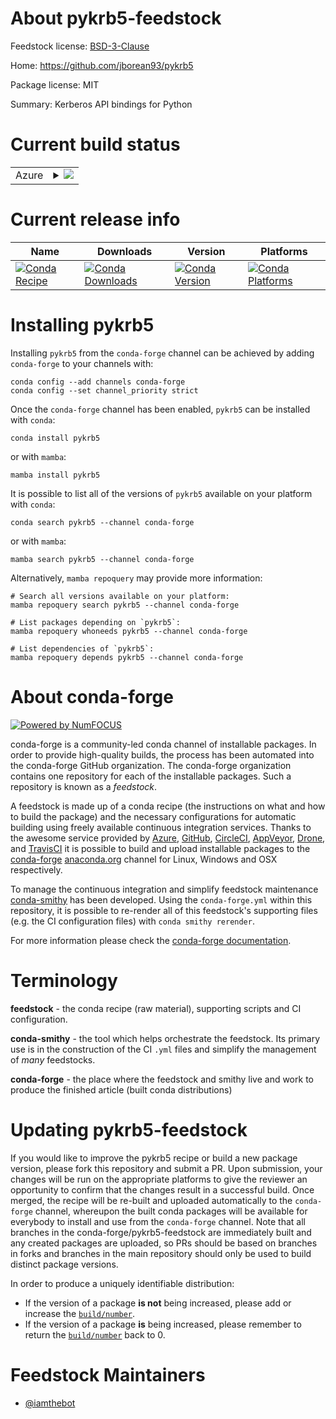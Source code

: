 About pykrb5-feedstock
======================

Feedstock license: [BSD-3-Clause](https://github.com/conda-forge/pykrb5-feedstock/blob/main/LICENSE.txt)

Home: https://github.com/jborean93/pykrb5

Package license: MIT

Summary: Kerberos API bindings for Python

Current build status
====================


<table>
    
  <tr>
    <td>Azure</td>
    <td>
      <details>
        <summary>
          <a href="https://dev.azure.com/conda-forge/feedstock-builds/_build/latest?definitionId=21289&branchName=main">
            <img src="https://dev.azure.com/conda-forge/feedstock-builds/_apis/build/status/pykrb5-feedstock?branchName=main">
          </a>
        </summary>
        <table>
          <thead><tr><th>Variant</th><th>Status</th></tr></thead>
          <tbody><tr>
              <td>linux_64_python3.10.____cpython</td>
              <td>
                <a href="https://dev.azure.com/conda-forge/feedstock-builds/_build/latest?definitionId=21289&branchName=main">
                  <img src="https://dev.azure.com/conda-forge/feedstock-builds/_apis/build/status/pykrb5-feedstock?branchName=main&jobName=linux&configuration=linux%20linux_64_python3.10.____cpython" alt="variant">
                </a>
              </td>
            </tr><tr>
              <td>linux_64_python3.11.____cpython</td>
              <td>
                <a href="https://dev.azure.com/conda-forge/feedstock-builds/_build/latest?definitionId=21289&branchName=main">
                  <img src="https://dev.azure.com/conda-forge/feedstock-builds/_apis/build/status/pykrb5-feedstock?branchName=main&jobName=linux&configuration=linux%20linux_64_python3.11.____cpython" alt="variant">
                </a>
              </td>
            </tr><tr>
              <td>linux_64_python3.12.____cpython</td>
              <td>
                <a href="https://dev.azure.com/conda-forge/feedstock-builds/_build/latest?definitionId=21289&branchName=main">
                  <img src="https://dev.azure.com/conda-forge/feedstock-builds/_apis/build/status/pykrb5-feedstock?branchName=main&jobName=linux&configuration=linux%20linux_64_python3.12.____cpython" alt="variant">
                </a>
              </td>
            </tr><tr>
              <td>linux_64_python3.13.____cp313</td>
              <td>
                <a href="https://dev.azure.com/conda-forge/feedstock-builds/_build/latest?definitionId=21289&branchName=main">
                  <img src="https://dev.azure.com/conda-forge/feedstock-builds/_apis/build/status/pykrb5-feedstock?branchName=main&jobName=linux&configuration=linux%20linux_64_python3.13.____cp313" alt="variant">
                </a>
              </td>
            </tr><tr>
              <td>osx_64_python3.10.____cpython</td>
              <td>
                <a href="https://dev.azure.com/conda-forge/feedstock-builds/_build/latest?definitionId=21289&branchName=main">
                  <img src="https://dev.azure.com/conda-forge/feedstock-builds/_apis/build/status/pykrb5-feedstock?branchName=main&jobName=osx&configuration=osx%20osx_64_python3.10.____cpython" alt="variant">
                </a>
              </td>
            </tr><tr>
              <td>osx_64_python3.11.____cpython</td>
              <td>
                <a href="https://dev.azure.com/conda-forge/feedstock-builds/_build/latest?definitionId=21289&branchName=main">
                  <img src="https://dev.azure.com/conda-forge/feedstock-builds/_apis/build/status/pykrb5-feedstock?branchName=main&jobName=osx&configuration=osx%20osx_64_python3.11.____cpython" alt="variant">
                </a>
              </td>
            </tr><tr>
              <td>osx_64_python3.12.____cpython</td>
              <td>
                <a href="https://dev.azure.com/conda-forge/feedstock-builds/_build/latest?definitionId=21289&branchName=main">
                  <img src="https://dev.azure.com/conda-forge/feedstock-builds/_apis/build/status/pykrb5-feedstock?branchName=main&jobName=osx&configuration=osx%20osx_64_python3.12.____cpython" alt="variant">
                </a>
              </td>
            </tr><tr>
              <td>osx_64_python3.13.____cp313</td>
              <td>
                <a href="https://dev.azure.com/conda-forge/feedstock-builds/_build/latest?definitionId=21289&branchName=main">
                  <img src="https://dev.azure.com/conda-forge/feedstock-builds/_apis/build/status/pykrb5-feedstock?branchName=main&jobName=osx&configuration=osx%20osx_64_python3.13.____cp313" alt="variant">
                </a>
              </td>
            </tr><tr>
              <td>osx_arm64_python3.10.____cpython</td>
              <td>
                <a href="https://dev.azure.com/conda-forge/feedstock-builds/_build/latest?definitionId=21289&branchName=main">
                  <img src="https://dev.azure.com/conda-forge/feedstock-builds/_apis/build/status/pykrb5-feedstock?branchName=main&jobName=osx&configuration=osx%20osx_arm64_python3.10.____cpython" alt="variant">
                </a>
              </td>
            </tr><tr>
              <td>osx_arm64_python3.11.____cpython</td>
              <td>
                <a href="https://dev.azure.com/conda-forge/feedstock-builds/_build/latest?definitionId=21289&branchName=main">
                  <img src="https://dev.azure.com/conda-forge/feedstock-builds/_apis/build/status/pykrb5-feedstock?branchName=main&jobName=osx&configuration=osx%20osx_arm64_python3.11.____cpython" alt="variant">
                </a>
              </td>
            </tr><tr>
              <td>osx_arm64_python3.12.____cpython</td>
              <td>
                <a href="https://dev.azure.com/conda-forge/feedstock-builds/_build/latest?definitionId=21289&branchName=main">
                  <img src="https://dev.azure.com/conda-forge/feedstock-builds/_apis/build/status/pykrb5-feedstock?branchName=main&jobName=osx&configuration=osx%20osx_arm64_python3.12.____cpython" alt="variant">
                </a>
              </td>
            </tr><tr>
              <td>osx_arm64_python3.13.____cp313</td>
              <td>
                <a href="https://dev.azure.com/conda-forge/feedstock-builds/_build/latest?definitionId=21289&branchName=main">
                  <img src="https://dev.azure.com/conda-forge/feedstock-builds/_apis/build/status/pykrb5-feedstock?branchName=main&jobName=osx&configuration=osx%20osx_arm64_python3.13.____cp313" alt="variant">
                </a>
              </td>
            </tr>
          </tbody>
        </table>
      </details>
    </td>
  </tr>
</table>

Current release info
====================

| Name | Downloads | Version | Platforms |
| --- | --- | --- | --- |
| [![Conda Recipe](https://img.shields.io/badge/recipe-pykrb5-green.svg)](https://anaconda.org/conda-forge/pykrb5) | [![Conda Downloads](https://img.shields.io/conda/dn/conda-forge/pykrb5.svg)](https://anaconda.org/conda-forge/pykrb5) | [![Conda Version](https://img.shields.io/conda/vn/conda-forge/pykrb5.svg)](https://anaconda.org/conda-forge/pykrb5) | [![Conda Platforms](https://img.shields.io/conda/pn/conda-forge/pykrb5.svg)](https://anaconda.org/conda-forge/pykrb5) |

Installing pykrb5
=================

Installing `pykrb5` from the `conda-forge` channel can be achieved by adding `conda-forge` to your channels with:

```
conda config --add channels conda-forge
conda config --set channel_priority strict
```

Once the `conda-forge` channel has been enabled, `pykrb5` can be installed with `conda`:

```
conda install pykrb5
```

or with `mamba`:

```
mamba install pykrb5
```

It is possible to list all of the versions of `pykrb5` available on your platform with `conda`:

```
conda search pykrb5 --channel conda-forge
```

or with `mamba`:

```
mamba search pykrb5 --channel conda-forge
```

Alternatively, `mamba repoquery` may provide more information:

```
# Search all versions available on your platform:
mamba repoquery search pykrb5 --channel conda-forge

# List packages depending on `pykrb5`:
mamba repoquery whoneeds pykrb5 --channel conda-forge

# List dependencies of `pykrb5`:
mamba repoquery depends pykrb5 --channel conda-forge
```


About conda-forge
=================

[![Powered by
NumFOCUS](https://img.shields.io/badge/powered%20by-NumFOCUS-orange.svg?style=flat&colorA=E1523D&colorB=007D8A)](https://numfocus.org)

conda-forge is a community-led conda channel of installable packages.
In order to provide high-quality builds, the process has been automated into the
conda-forge GitHub organization. The conda-forge organization contains one repository
for each of the installable packages. Such a repository is known as a *feedstock*.

A feedstock is made up of a conda recipe (the instructions on what and how to build
the package) and the necessary configurations for automatic building using freely
available continuous integration services. Thanks to the awesome service provided by
[Azure](https://azure.microsoft.com/en-us/services/devops/), [GitHub](https://github.com/),
[CircleCI](https://circleci.com/), [AppVeyor](https://www.appveyor.com/),
[Drone](https://cloud.drone.io/welcome), and [TravisCI](https://travis-ci.com/)
it is possible to build and upload installable packages to the
[conda-forge](https://anaconda.org/conda-forge) [anaconda.org](https://anaconda.org/)
channel for Linux, Windows and OSX respectively.

To manage the continuous integration and simplify feedstock maintenance
[conda-smithy](https://github.com/conda-forge/conda-smithy) has been developed.
Using the ``conda-forge.yml`` within this repository, it is possible to re-render all of
this feedstock's supporting files (e.g. the CI configuration files) with ``conda smithy rerender``.

For more information please check the [conda-forge documentation](https://conda-forge.org/docs/).

Terminology
===========

**feedstock** - the conda recipe (raw material), supporting scripts and CI configuration.

**conda-smithy** - the tool which helps orchestrate the feedstock.
                   Its primary use is in the construction of the CI ``.yml`` files
                   and simplify the management of *many* feedstocks.

**conda-forge** - the place where the feedstock and smithy live and work to
                  produce the finished article (built conda distributions)


Updating pykrb5-feedstock
=========================

If you would like to improve the pykrb5 recipe or build a new
package version, please fork this repository and submit a PR. Upon submission,
your changes will be run on the appropriate platforms to give the reviewer an
opportunity to confirm that the changes result in a successful build. Once
merged, the recipe will be re-built and uploaded automatically to the
`conda-forge` channel, whereupon the built conda packages will be available for
everybody to install and use from the `conda-forge` channel.
Note that all branches in the conda-forge/pykrb5-feedstock are
immediately built and any created packages are uploaded, so PRs should be based
on branches in forks and branches in the main repository should only be used to
build distinct package versions.

In order to produce a uniquely identifiable distribution:
 * If the version of a package **is not** being increased, please add or increase
   the [``build/number``](https://docs.conda.io/projects/conda-build/en/latest/resources/define-metadata.html#build-number-and-string).
 * If the version of a package **is** being increased, please remember to return
   the [``build/number``](https://docs.conda.io/projects/conda-build/en/latest/resources/define-metadata.html#build-number-and-string)
   back to 0.

Feedstock Maintainers
=====================

* [@iamthebot](https://github.com/iamthebot/)

